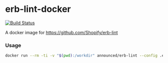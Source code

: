 # erb-lint-docker

[![Build Status](https://travis-ci.org/announce/erb-lint-docker.svg?branch=master)](https://travis-ci.org/announce/erb-lint-docker)

A docker image for https://github.com/Shopify/erb-lint

### Usage

 ```bash
 docker run --rm -ti -v "$(pwd):/workdir" announced/erb-lint --config .erb-lint.yml __PATH_TO__/*.html.erb
 ```
